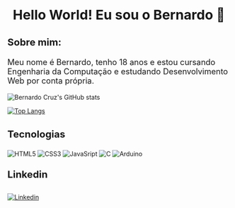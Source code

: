 <h1 style="
        font-size: 30px;
        text-align: center;"
>
    Hello World! Eu sou o Bernardo 👋
</h1>

<h3 style="
        font-size: 22px;
        text-align: left;"
>
    Sobre mim:
</h3>

<p style="font-size: 18px;">Meu nome é Bernardo, tenho 18 anos e estou cursando Engenharia da Computação e estudando Desenvolvimento Web por conta própria.</p>

![Bernardo Cruz's GitHub stats](https://github-readme-stats.vercel.app/api?username=bernardo-04&show_icons=true&theme=dracula)

[![Top Langs](https://github-readme-stats.vercel.app/api/top-langs/?username=bernardo-04&theme=dracula)](https://github.com/bernardo-04)

<h3 style="font-size: 22px">Tecnologias</h3>

<div style="display: inline_block;">
    <img align="center" alt="HTML5" src="https://img.shields.io/badge/HTML5-E34F26?style=for-the-badge&logo=html5&logoColor=white" />
    <img align="center" alt="CSS3" src="https://img.shields.io/badge/CSS3-1572B6?style=for-the-badge&logo=css3&logoColor=white" />
    <img align="center" alt="JavaSript" src="https://img.shields.io/badge/JavaScript-F7DF1E?style=for-the-badge&logo=javascript&logoColor=black"/>
    <img align="center" alt="C" src="https://img.shields.io/badge/C-00599C?style=for-the-badge&logo=c&logoColor=white"/>
    <img align="center" alt="Arduino" src="https://img.shields.io/badge/Arduino_IDE-00979D?style=for-the-badge&logo=arduino&logoColor=white" />
</div>

<h4 style="font-size: 22px; margin-top: 25px">Linkedin</h4>
<a href="https://www.linkedin.com/in/bernardo-cruz-dev/" target="_blank">
    <img align="center" alt="Linkedin" src="https://img.shields.io/badge/LinkedIn-0077B5?style=for-the-badge&logo=linkedin&logoColor=white"/>
</a>
